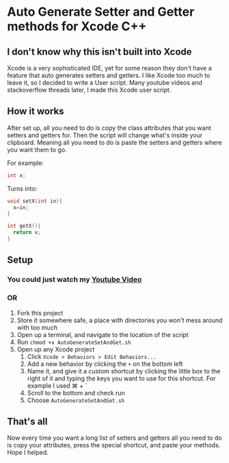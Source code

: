 # Auto Generate Setter and Getter methods for Xcode C++
## I don't know why this isn't built into Xcode
Xcode is a very sophisticated IDE, yet for some reason they don't have a feature that auto generates setters and getters. I like Xcode too much to leave it, so I decided to write a User script. Many youtube videos and stackoverflow threads later, I made this Xcode user script.

## How it works
After set up, all you need to do is copy the class attributes that you want setters and getters for. Then the script will change what's inside your clipboard. Meaning all you need to do is paste the setters and getters where you want them to go.

For example:
```cpp 
int x;
```
  
Turns into:
```cpp
void setX(int in){ 
  x=in; 
}

int getX(){ 
  return x; 
}
```

## Setup
### You could just watch my [Youtube Video]("")
### OR
1. Fork this project
2. Store it somewhere safe, a place with directories you won't mess around with too much
3. Open up a terminal, and navigate to the location of the script
4. Run `chmod +x AutoGenerateSetAndGet.sh` 
5. Open up any Xcode project
    1. Click `Xcode > Behaviors > Edit Behaviors...`
    2. Add a new behavior by clicking the `+` on the bottom left
    3. Name it, and give it a custom shortcut by clicking the little box to the right of it and typing the keys you want to use for this shortcut. For example I used ⌘ + \` 
    4. Scroll to the bottom and check run
    5. Choose `AutoGenerateSetAndGet.sh`
  
  

## That's all
Now every time you want a long list of setters and getters all you need to do is copy your attributes, press the special shortcut, and paste your methods. Hope I helped.
